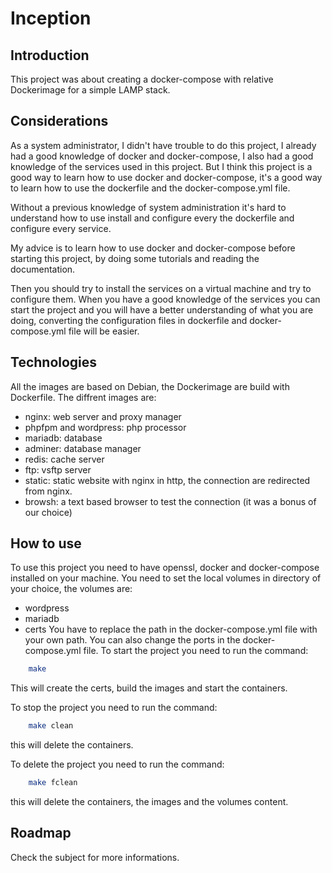 # Inception

## Introduction
This project was about creating a docker-compose with relative Dockerimage for a simple LAMP stack.

## Considerations
As a system administrator, I didn't have trouble to do this project, I already had a good knowledge of docker and docker-compose, I also had a good knowledge of the services used in this project. But I think this project is a good way to learn how to use docker and docker-compose, it's a good way to learn how to use the dockerfile and the docker-compose.yml file. 

Without a previous knowledge of system administration it's hard to understand how to use install and configure every the dockerfile and configure every service.

My advice is to learn how to use docker and docker-compose before starting this project, by doing some tutorials and reading the documentation.

Then you should try to install the services on a virtual machine and try to configure them. When you have a good knowledge of the services you can start the project and you will have a better understanding of what you are doing, converting the configuration files in dockerfile and docker-compose.yml file will be easier.

## Technologies
All the images are based on Debian, the Dockerimage are build with Dockerfile.
The diffrent images are:
- nginx: web server and proxy manager
- phpfpm and wordpress: php processor
- mariadb: database
- adminer: database manager
- redis: cache server
- ftp: vsftp server
- static: static website with nginx in http, the connection are redirected from nginx.
- browsh: a text based browser to test the connection (it was a bonus of our choice)
  
## How to use
To use this project you need to have openssl, docker and docker-compose installed on your machine.
You need to set the local volumes in directory of your choice, the volumes are:
- wordpress
- mariadb
- certs
You have to replace the path in the docker-compose.yml file with your own path.
You can also change the ports in the docker-compose.yml file.
To start the project you need to run the command:
```bash
	make
```
This will create the certs, build the images and start the containers.

To stop the project you need to run the command:
```bash
	make clean
```
this will delete the containers.

To delete the project you need to run the command:
```bash
	make fclean
```
this will delete the containers, the images and the volumes content.

## Roadmap
Check the subject for more informations.

